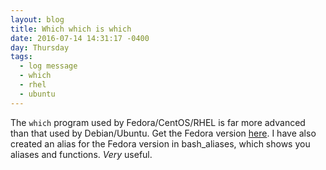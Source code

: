 ```yaml
---
layout: blog
title: Which which is which
date: 2016-07-14 14:31:17 -0400
day: Thursday
tags:
  - log message
  - which
  - rhel
  - ubuntu
---
```


The `which` program used by Fedora/CentOS/RHEL is far more advanced than that used by Debian/Ubuntu. Get the Fedora version [here](https://carlowood.github.io/which/). I have also created an alias for the Fedora version in bash_aliases, which shows you aliases and functions. _Very_ useful. 
